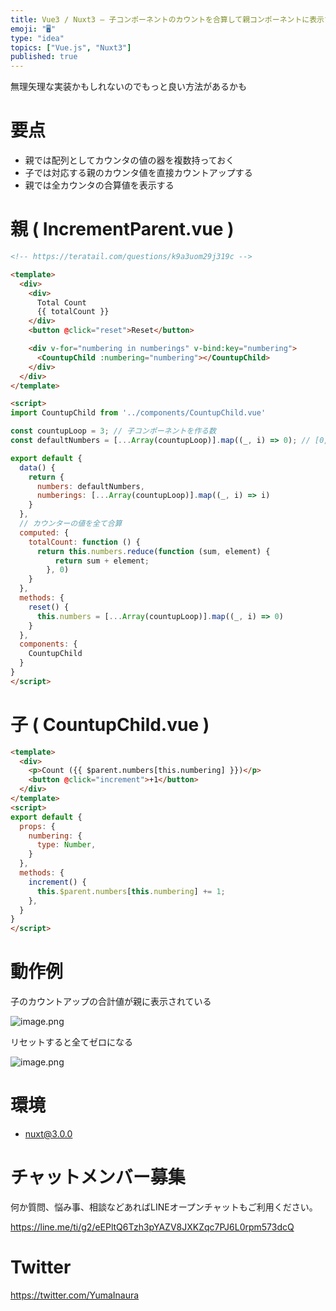 ```yaml
---
title: Vue3 / Nuxt3 – 子コンポーネントのカウントを合算して親コンポーネントに表示する、リセットする
emoji: "🖥"
type: "idea"
topics: ["Vue.js", "Nuxt3"]
published: true
---
```


無理矢理な実装かもしれないのでもっと良い方法があるかも

# 要点

- 親では配列としてカウンタの値の器を複数持っておく
- 子では対応する親のカウンタ値を直接カウントアップする
- 親では全カウンタの合算値を表示する

# 親 ( IncrementParent.vue )

```html
<!-- https://teratail.com/questions/k9a3uom29j319c -->

<template>
  <div>
    <div>
      Total Count
      {{ totalCount }}
    </div>
    <button @click="reset">Reset</button>

    <div v-for="numbering in numberings" v-bind:key="numbering">
      <CountupChild :numbering="numbering"></CountupChild>
    </div>
  </div>
</template>

<script>
import CountupChild from '../components/CountupChild.vue'

const countupLoop = 3; // 子コンポーネントを作る数
const defaultNumbers = [...Array(countupLoop)].map((_, i) => 0); // [0,0,0] のような初期値

export default {
  data() {
    return {
      numbers: defaultNumbers,
      numberings: [...Array(countupLoop)].map((_, i) => i)
    }
  },
  // カウンターの値を全て合算
  computed: {
    totalCount: function () {
      return this.numbers.reduce(function (sum, element) {
          return sum + element;
        }, 0)
    }
  },
  methods: {
    reset() {
      this.numbers = [...Array(countupLoop)].map((_, i) => 0)
    }
  },
  components: {
    CountupChild
  }
}
</script>
```

# 子 ( CountupChild.vue )

```html
<template>
  <div>
    <p>Count ({{ $parent.numbers[this.numbering] }})</p>
    <button @click="increment">+1</button>
  </div>
</template>
<script>
export default {
  props: {
    numbering: {
      type: Number,
    }
  },
  methods: {
    increment() {
      this.$parent.numbers[this.numbering] += 1;
    },
  }
}
</script>
```

# 動作例


子のカウントアップの合計値が親に表示されている

![image.png](https://qiita-image-store.s3.ap-northeast-1.amazonaws.com/0/89618/1864700b-7cad-9c82-746d-4318cb7bb3d3.png)


リセットすると全てゼロになる

![image.png](https://qiita-image-store.s3.ap-northeast-1.amazonaws.com/0/89618/07ccd915-356a-45cc-9483-1ba3f860a930.png)


# 環境

- nuxt@3.0.0

# チャットメンバー募集


何か質問、悩み事、相談などあればLINEオープンチャットもご利用ください。

https://line.me/ti/g2/eEPltQ6Tzh3pYAZV8JXKZqc7PJ6L0rpm573dcQ


# Twitter

https://twitter.com/YumaInaura

